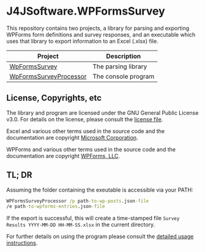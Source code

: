 # J4JSoftware.WPFormsSurvey

This repository contains two projects, a library for parsing and exporting WPForms form definitions and survey responses, and an executable which uses that library to export information to an Excel (.xlsx) file.

|Project|Description|
|-------|-----------|
|[WpFormsSurvey](WpFormsSurvey/docs/readme.md)|The parsing library|
|[WpFormsSurveyProcessor](https://github.com/markolbert/WPFormsSurveyProcessor/tree/master/WPFormsSurveyProcessor)|The console program|

## License, Copyrights, etc

The library and program are licensed under the GNU General Public License v3.0. For details on the license, please consult the [license file](LICENSE.md).

Excel and various other terms used in the source code and the documentation are copyright [Microsoft Corporation](https://www.microsoft.com).

WPForms and various other terms used in the source code and the documentation are copyright [WPForms, LLC](https://wpforms.com).

## TL; DR

Assuming the folder containing the exeutable is accessible via your PATH:

```cmd
WPFormsSurveyProcessor /p path-to-wp-posts.json-file 
/e path-to-wpforms-entries.json-file
```

If the export is successful, this will create a time-stamped file `Survey Results YYYY-MM-DD HH-MM-SS.xlsx` in the current directory.

For further details on using the program please consult the [detailed usage instructions](WPFormsSurveyProcessor/docs/readme.md).
